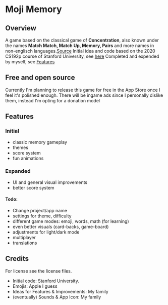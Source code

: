 # Moji Memory

## Overview
A game based on the classical game of **Concentration**, also known under the names __Match Match, Match Up, Memory, Pairs__ and more names in non-englisch languages.[Source](https://en.wikipedia.org/wiki/Concentration_(card_game))
Initial idea and code based on the 2020 CS192p course of Stanford University, see [here](https://cs193p.sites.stanford.edu/)
Completed and expended by myself, see [Features](#Expanded)

## Free and open source
Currently I'm planning to release this game for free in the App Store once I feel it's polished enough.
There will be ingame ads since I personally dislike them, instead I'm opting for a donation model

## Features
### Initial
- classic memory gameplay
- themes
- score system
- fun animations
### Expanded
- UI and general visual improvements
- better score system
#### Todo:
- Change project/app name
- settings for theme, difficulty
- different game modes: emoji, words, math (for learning)
- even better visuals (card-backs, game-board)
- adjustments for light/dark mode
- multiplayer
- translations

## Credits
For license see the license files.
- Initial code: Stanford University.
- Emojis: Apple I guess
- Ideas for Features & Improvements: My family
- (eventually) Sounds & App Icon: My family
